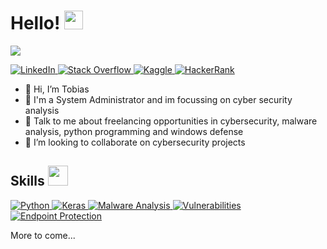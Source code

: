 <h1> Hello! <img src = "https://raw.githubusercontent.com/MartinHeinz/MartinHeinz/master/wave.gif" width = 30px> </h1>
<p align='center'>
</p>

<p>
  <a href="https://github.com/DenverCoder1/readme-typing-svg"><img src="https://readme-typing-svg.herokuapp.com?&font=IBM+Plex+Sans&color=abcdef&size=20&lines=Welcome+to+my+GitHub+Profile!;I'm+a+Junior+Cyber+Security+Analyst;I'm+working+on+cyber+security+analysis;"</img></a>
</p>

   <a href="https://de.linkedin.com/in/tobias-pahnke-513b501a1" target="_blank">
    <img alt="LinkedIn" src="https://img.shields.io/badge/LinkedIn-0077B5?style=for-the-badge&logo=linkedin&logoColor=white">
  </a>   
   <a href="https://stackoverflow.com/users/19806991/tobias-pahnke" target="_blank">
    <img alt="Stack Overflow" src="https://img.shields.io/badge/Stack_Overflow-FE7A16?style=for-the-badge&logo=stack-overflow&logoColor=white">
  </a>  
  <a href="https://www.xing.com/profile/Tobias_Pahnke" target="_blank">
    <img alt="Kaggle" src="https://img.shields.io/badge/Xing-00FF00?style=for-the-badge&logo=xing&logoColor=white">
  </a>  
 <a href="https://tryhackme.com/p/tobiaspahnke" target="_blank">
    <img alt="HackerRank" src="https://img.shields.io/badge/-Tryhackme-2EC866?style=for-the-badge&logo=tryhackme&logoColor=white">
  </a>

- 👋 Hi, I’m Tobias
- 💼 I'm a System Administrator and im focussing on cyber security analysis
- 💬 Talk to me about freelancing opportunities in cybersecurity, malware analysis, python programming and windows defense
- 👯 I’m looking to collaborate on cybersecurity projects 

<h2> Skills <img src = "https://media2.giphy.com/media/QssGEmpkyEOhBCb7e1/giphy.gif?cid=ecf05e47a0n3gi1bfqntqmob8g9aid1oyj2wr3ds3mg700bl&rid=giphy.gif" width = 32px> </h2>
   <a href="https://www.python.org" target="_blank">
    <img alt="Python" src="https://img.shields.io/badge/Python-3776AB?style=for-the-badge&logo=python&logoColor=white">
  </a>
   <a href="https://www.microsoft.com" target="_blank">
    <img alt="Keras" src="https://img.shields.io/badge/Powershell-D00000?style=for-the-badge&logo=Powershell&logoColor=white">
  </a>
  <a href="" target="_blank">
    <img alt="Malware Analysis" src="https://img.shields.io/badge/malware-D00000?style=for-the-badge&logo=malware&logoColor=white">
  </a>
  </a>
  <a href="" target="_blank">
    <img alt="Vulnerabilities" src="https://img.shields.io/badge/vulnerabilities-D00000?style=for-the-badge&logo=vulnerabilities&logoColor=white">
  </a>
  <a href="" target="_blank">
    <img alt="Endpoint Protection" src="https://img.shields.io/badge/Windows%20Endpoint%20Protection-D00000?style=for-the-badge&logo=windows&logoColor=white">
  </a>
  <p>
  More to come... 
  </p>
  
  
